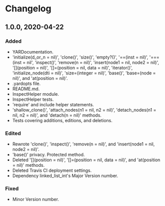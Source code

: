 # Changelog

## 1.0.0, 2020-04-22

### Added

- YARDocumentation.
- 'initialize(d_or_n = nil)', 'clone()', 'size()', 'empty?()', 
'==(inst = nil)', '===(inst = nil', 'inspect()', 'remove(n = nil)', 
'insert(node1 = nil, node2 = nil)', '[](position = nil)', 
'[]=(position = nil, data = nil)', 'iterator()', 'initialize_node(dti = nil)', 
'size=(integer = nil)', 'base()', 'base=(node = nil)', and 'at(position = nil)'.
- .yardopts file.
- README.md.
- InspectHelper module.
- InspectHelper tests.
- 'require' and include helper statements.
- 'shallow_clone()', 'attach_nodes(n1 = nil, n2 = nil)', 'detach_nodes(n1
 = nil, n2 = nil)', and 'detach(n = nil)' methods.
- Tests covering additions, editions, and deletions.

### Edited

- Rewrote 'clone()', 'inspect()', 'remove(n = nil)', and 
'insert(node1 = nil, node2 = nil)'.
- 'base()' privacy. Protected method.
- Deleted '[](position = nil)', '[]=(position = nil, data = nil)', and 
'at(position = nil)' methods.
- Deleted Travis CI deployment settings.
- Dependency linked_list_int's Major Version number.

### Fixed

- Minor Version number.
